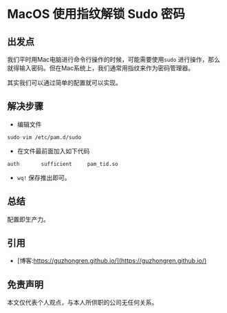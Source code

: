 # MacOS 使用指纹解锁 Sudo 密码


## 出发点

我们平时用Mac电脑进行命令行操作的时候，可能需要使用`sudo` 进行操作，那么就得输入密码。但在Mac系统上，我们通常用指纹来作为密码管理器。

其实我们可以通过简单的配置就可以实现。

## 解决步骤

- 编辑文件

```sha
sudo vim /etc/pam.d/sudo
```

- 在文件最前面加入如下代码
```text
auth       sufficient     pam_tid.so
```

- `wq!` 保存推出即可。

## 总结

配置即生产力。

## 引用

* [博客:https://guzhongren.github.io/](https://guzhongren.github.io/)

## 免责声明

本文仅代表个人观点，与本人所供职的公司无任何关系。

